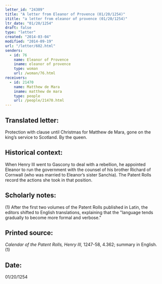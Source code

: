 ```yaml
---
letter_id: "24309"
title: "A letter from Eleanor of Provence (01/20/1254)"
ititle: "a letter from eleanor of provence (01/20/1254)"
ltr_date: "01/20/1254"
draft: false
type: "letter"
created: "2014-03-04"
modified: "2014-09-19"
url: "/letter/602.html"
senders:
  - id: 76
    name: Eleanor of Provence
    iname: eleanor of provence
    type: woman
    url: /woman/76.html
receivers:
  - id: 21470
    name: Matthew de Mara
    iname: matthew de mara
    type: people
    url: /people/21470.html
---
```

<h2> Translated letter:</h2>Protection with clause until Christmas for Matthew de Mara, gone on the king’s service to Scotland.
By the queen.
<h2 class="mt-4"> Historical context:</h2>When Henry III went to Gascony to deal with a rebellion, he appointed Eleanor to run the government with the counsel of his brother Richard of Cornwall (who was married to Eleanor’s sister Sanchia). The Patent Rolls record the actions she took in that position.
<h2 class="mt-4"> Scholarly notes:</h2>(1) After the first two volumes of the Patent Rolls published in Latin, the editors shifted to English translations, explaining that the "language tends gradually to become more formal and verbose."
<h2 class="mt-4"> Printed source:</h2><p><em>Calendar of the Patent Rolls, Henry III,</em> 1247-58, 4.362; summary in English.(1)</p><h2 class="mt-4"> Date:</h2>01/20/1254